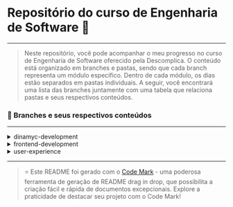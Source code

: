 
# Repositório do curso de Engenharia de Software 🚀
---
> Neste repositório, você pode acompanhar o meu progresso no curso de Engenharia de Software oferecido pela Descomplica. O conteúdo está organizado em branches e pastas, sendo que cada branch representa um módulo específico. Dentro de cada módulo, os dias estão separados em pastas individuais. A seguir, você encontrará uma lista das branches juntamente com uma tabela que relaciona pastas e seus respectivos conteúdos.

### 📂 Branches e seus respectivos conteúdos
---
<details>
<summary>dinamyc-development</summary>

| Pasta      | Conteúdo                 | 
| ----------- | ------------------------ |
| dia_01    | Ambientes de programação para JavaScript |
| dia_02   | Programação com JavaScript: Conceitos         | 
| dia_03    | Programando com JavaScript: primeiros comandos              | 
| dia_04 | Criando e manipulando arrays           | 
| dia_05   | Avançando com Arrays           | 

</details>


<details>
<summary>frontend-development</summary>

| Pasta      | Conteúdo                 | 
| ----------- | ------------------------ |
| dia_01    | Ambientes de Programação |
| dia_02 | Conceitos básicos de HTML |

</details>

<details>
<summary>user-experience</summary>

| Pasta      | Conteúdo                 | 
| ----------- | ------------------------ |
| dia_01    | Experiência do Usuário (UX) |

</details>

---
> ⭐️ Este README foi gerado com o [Code Mark](https://codemark.com.br) - uma poderosa ferramenta de geração de README drag in drop, que possibilita a criação fácil e rápida de documentos excepcionais. Explore a praticidade de destacar seu projeto com o Code Mark!
